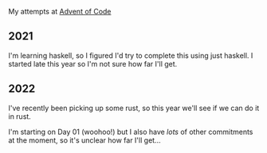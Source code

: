 My attempts at [Advent of Code](https://adventofcode.com)

2021
----

I'm learning haskell, so I figured I'd try to complete this using just haskell.
I started late this year so I'm not sure how far I'll get.

2022
----

I've recently been picking up some rust, so this year we'll see if we can do it
in rust.

I'm starting on Day 01 (woohoo!) but I also have _lots_ of other commitments at
the moment, so it's unclear how far I'll get...
